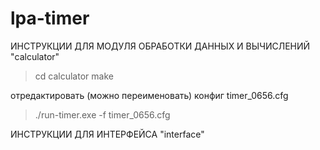 # lpa-timer

ИНСТРУКЦИИ ДЛЯ МОДУЛЯ ОБРАБОТКИ ДАННЫХ И ВЫЧИСЛЕНИЙ "calculator"

>cd calculator
>make

отредактировать (можно переименовать) конфиг timer_0656.cfg

>./run-timer.exe -f timer_0656.cfg


ИНСТРУКЦИИ ДЛЯ ИНТЕРФЕЙСА "interface"
